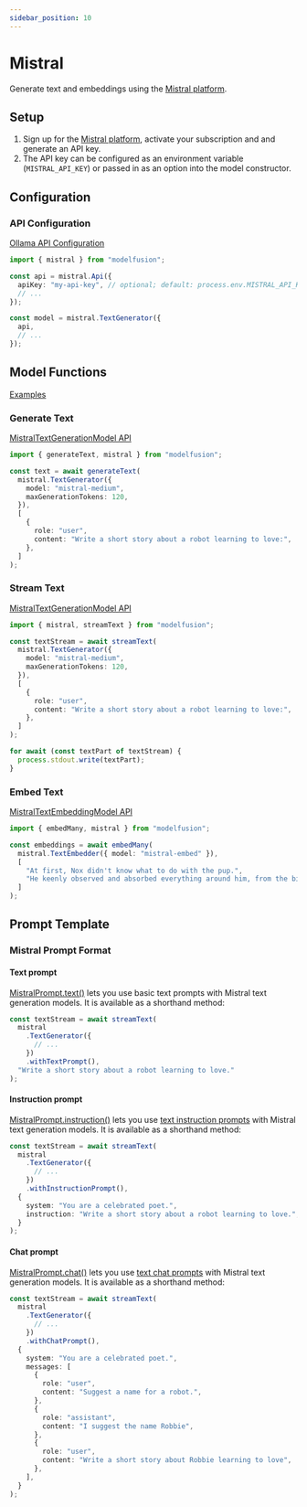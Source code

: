 ```yaml
---
sidebar_position: 10
---
```


# Mistral

Generate text and embeddings using the [Mistral platform](https://mistral.ai).

## Setup

1. Sign up for the [Mistral platform](https://console.mistral.ai/), activate your subscription and and generate an API key.
1. The API key can be configured as an environment variable (`MISTRAL_API_KEY`) or passed in as an option into the model constructor.

## Configuration

### API Configuration

[Ollama API Configuration](/api/classes/OllamaApiConfiguration)

```ts
import { mistral } from "modelfusion";

const api = mistral.Api({
  apiKey: "my-api-key", // optional; default: process.env.MISTRAL_API_KEY
  // ...
});

const model = mistral.TextGenerator({
  api,
  // ...
});
```

## Model Functions

[Examples](https://github.com/lgrammel/modelfusion/tree/main/examples/basic/src/model-provider/mistral)

### Generate Text

[MistralTextGenerationModel API](/api/classes/MistralTextGenerationModel)

```ts
import { generateText, mistral } from "modelfusion";

const text = await generateText(
  mistral.TextGenerator({
    model: "mistral-medium",
    maxGenerationTokens: 120,
  }),
  [
    {
      role: "user",
      content: "Write a short story about a robot learning to love:",
    },
  ]
);
```

### Stream Text

[MistralTextGenerationModel API](/api/classes/MistralTextGenerationModel)

```ts
import { mistral, streamText } from "modelfusion";

const textStream = await streamText(
  mistral.TextGenerator({
    model: "mistral-medium",
    maxGenerationTokens: 120,
  }),
  [
    {
      role: "user",
      content: "Write a short story about a robot learning to love:",
    },
  ]
);

for await (const textPart of textStream) {
  process.stdout.write(textPart);
}
```

### Embed Text

[MistralTextEmbeddingModel API](/api/classes/MistralTextEmbeddingModel)

```ts
import { embedMany, mistral } from "modelfusion";

const embeddings = await embedMany(
  mistral.TextEmbedder({ model: "mistral-embed" }),
  [
    "At first, Nox didn't know what to do with the pup.",
    "He keenly observed and absorbed everything around him, from the birds in the sky to the trees in the forest.",
  ]
);
```

## Prompt Template

### Mistral Prompt Format

#### Text prompt

[MistralPrompt.text()](/api/namespaces/MistralPrompt) lets you use basic text prompts with Mistral text generation models. It is available as a shorthand method:

```ts
const textStream = await streamText(
  mistral
    .TextGenerator({
      // ...
    })
    .withTextPrompt(),
  "Write a short story about a robot learning to love."
);
```

#### Instruction prompt

[MistralPrompt.instruction()](/api/namespaces/MistralPrompt) lets you use [text instruction prompts](/api/interfaces/TextInstructionPrompt) with Mistral text generation models. It is available as a shorthand method:

```ts
const textStream = await streamText(
  mistral
    .TextGenerator({
      // ...
    })
    .withInstructionPrompt(),
  {
    system: "You are a celebrated poet.",
    instruction: "Write a short story about a robot learning to love.",
  }
);
```

#### Chat prompt

[MistralPrompt.chat()](/api/namespaces/MistralPrompt) lets you use [text chat prompts](/api/interfaces/TextChatPrompt) with Mistral text generation models. It is available as a shorthand method:

```ts
const textStream = await streamText(
  mistral
    .TextGenerator({
      // ...
    })
    .withChatPrompt(),
  {
    system: "You are a celebrated poet.",
    messages: [
      {
        role: "user",
        content: "Suggest a name for a robot.",
      },
      {
        role: "assistant",
        content: "I suggest the name Robbie",
      },
      {
        role: "user",
        content: "Write a short story about Robbie learning to love",
      },
    ],
  }
);
```

